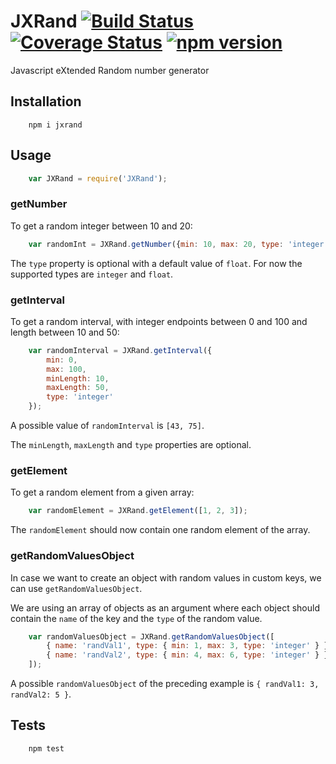 # JXRand [![Build Status](https://travis-ci.org/mankal111/JXRand.svg?branch=master)](https://travis-ci.org/mankal111/JXRand) [![Coverage Status](https://coveralls.io/repos/github/mankal111/JXRand/badge.svg?branch=master)](https://coveralls.io/github/mankal111/JXRand?branch=master) [![npm version](https://badge.fury.io/js/jxrand.svg)](https://badge.fury.io/js/jxrand)

Javascript eXtended Random number generator

## Installation
```
    npm i jxrand
```

## Usage
```js
    var JXRand = require('JXRand');
```

### getNumber
To get a random integer between 10 and 20:

```js
    var randomInt = JXRand.getNumber({min: 10, max: 20, type: 'integer'});
```

The `type` property is optional with a default value of `float`.
For now the supported types are `integer` and `float`.

### getInterval
To get a random interval, with integer endpoints between 0 and 100 and length between 10 and 50:

```js
    var randomInterval = JXRand.getInterval({
        min: 0,
        max: 100,
        minLength: 10,
        maxLength: 50,
        type: 'integer'
    });
```

A possible value of `randomInterval` is `[43, 75]`.

The `minLength`, `maxLength` and `type` properties are optional.

### getElement
To get a random element from a given array:

```js
    var randomElement = JXRand.getElement([1, 2, 3]);
```

The `randomElement` should now contain one random element of the array.

### getRandomValuesObject
In case we want to create an object with random values in custom keys, we can use `getRandomValuesObject`.

We are using an array of objects as an argument where each object should contain the `name` of the key and the `type` of the random value.

```js
    var randomValuesObject = JXRand.getRandomValuesObject([
        { name: 'randVal1', type: { min: 1, max: 3, type: 'integer' } },
        { name: 'randVal2', type: { min: 4, max: 6, type: 'integer' } },
    ]);
```

A possible `randomValuesObject` of the preceding example is `{ randVal1: 3, randVal2: 5 }`.

## Tests
```
    npm test
```
